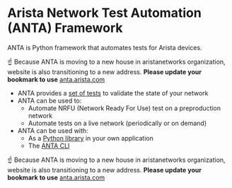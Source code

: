 <!--
  ~ Copyright (c) 2023-2024 Arista Networks, Inc.
  ~ Use of this source code is governed by the Apache License 2.0
  ~ that can be found in the LICENSE file.
  -->

# Arista Network Test Automation (ANTA) Framework

ANTA is Python framework that automates tests for Arista devices.

:point_up: Because ANTA is moving to a new house in aristanetworks organization, website is also transitioning to a new address. **Please update your bookmark to use** [anta.arista.com](https://anta.arista.com)

- ANTA provides a [set of tests](api/tests.md) to validate the state of your network
- ANTA can be used to:
  - Automate NRFU (Network Ready For Use) test on a preproduction network
  - Automate tests on a live network (periodically or on demand)
- ANTA can be used with:
  - As a [Python library](advanced_usages/as-python-lib.md) in your own application
  - The [ANTA CLI](cli/overview.md)


:point_up: Because ANTA is moving to a new house in aristanetworks organization, website is also transitioning to a new address. **Please update your bookmark to use** [anta.arista.com](https://anta.arista.com)
